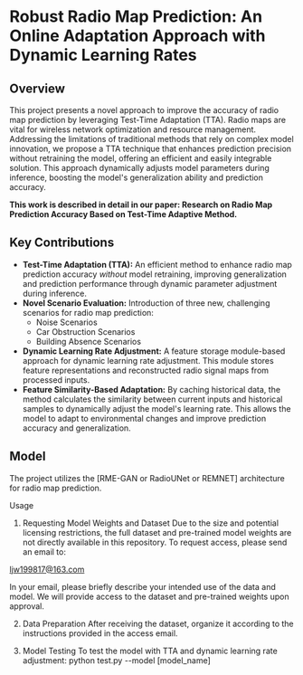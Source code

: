 # Robust Radio Map Prediction: An Online  Adaptation Approach with Dynamic Learning Rates
## Overview

This project presents a novel approach to improve the accuracy of radio map prediction by leveraging Test-Time Adaptation (TTA). Radio maps are vital for wireless network optimization and resource management. Addressing the limitations of traditional methods that rely on complex model innovation, we propose a TTA technique that enhances prediction precision without retraining the model, offering an efficient and easily integrable solution. This approach dynamically adjusts model parameters during inference, boosting the model's generalization ability and prediction accuracy.

**This work is described in detail in our paper: Research on Radio Map Prediction Accuracy Based on Test-Time Adaptive Method.**

## Key Contributions

*   **Test-Time Adaptation (TTA):** An efficient method to enhance radio map prediction accuracy *without* model retraining, improving generalization and prediction performance through dynamic parameter adjustment during inference.
*   **Novel Scenario Evaluation:** Introduction of three new, challenging scenarios for radio map prediction:
    *   Noise Scenarios
    *   Car Obstruction Scenarios
    *   Building Absence Scenarios
*   **Dynamic Learning Rate Adjustment:** A feature storage module-based approach for dynamic learning rate adjustment.  This module stores feature representations and reconstructed radio signal maps from processed inputs.
*   **Feature Similarity-Based Adaptation:** By caching historical data, the method calculates the similarity between current inputs and historical samples to dynamically adjust the model's learning rate. This allows the model to adapt to environmental changes and improve prediction accuracy and generalization.

## Model

The project utilizes the [RME-GAN or RadioUNet or REMNET]  architecture for radio map prediction. 

Usage
1. Requesting Model Weights and Dataset
Due to the size and potential licensing restrictions, the full dataset and pre-trained model weights are not directly available in this repository. To request access, please send an email to:

ljw199817@163.com

In your email, please briefly describe your intended use of the data and model. We will provide access to the dataset and pre-trained weights upon approval.

2. Data Preparation
After receiving the dataset, organize it according to the instructions provided in the access email.

3. Model Testing
To test the model with TTA and dynamic learning rate adjustment: python test.py --model [model_name]
